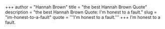 +++
author = "Hannah Brown"
title = "the best Hannah Brown Quote"
description = "the best Hannah Brown Quote: I'm honest to a fault."
slug = "im-honest-to-a-fault"
quote = '''I'm honest to a fault.'''
+++
I'm honest to a fault.
